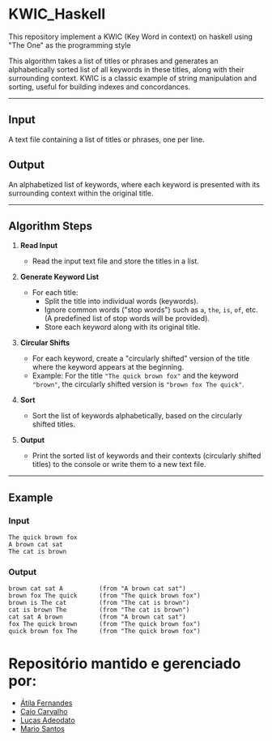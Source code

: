 # KWIC_Haskell
This repository implement a KWIC (Key Word in context) on haskell using "The One" as the programming style


This algorithm takes a list of titles or phrases and generates an alphabetically sorted list of all keywords in these titles, along with their surrounding context. KWIC is a classic example of string manipulation and sorting, useful for building indexes and concordances.

---

## Input  
A text file containing a list of titles or phrases, one per line.

## Output  
An alphabetized list of keywords, where each keyword is presented with its surrounding context within the original title.

---

## Algorithm Steps  

1. **Read Input**  
   - Read the input text file and store the titles in a list.

2. **Generate Keyword List**  
   - For each title:
     - Split the title into individual words (keywords).
     - Ignore common words ("stop words") such as `a`, `the`, `is`, `of`, etc. (A predefined list of stop words will be provided).
     - Store each keyword along with its original title.

3. **Circular Shifts**  
   - For each keyword, create a "circularly shifted" version of the title where the keyword appears at the beginning.  
   - Example: For the title `"The quick brown fox"` and the keyword `"brown"`, the circularly shifted version is `"brown fox The quick"`.

4. **Sort**  
   - Sort the list of keywords alphabetically, based on the circularly shifted titles.

5. **Output**  
   - Print the sorted list of keywords and their contexts (circularly shifted titles) to the console or write them to a new text file.

---

## Example  

### Input
```plaintext
The quick brown fox  
A brown cat sat  
The cat is brown
```

### Output
```plaintext
brown cat sat A          (from "A brown cat sat")  
brown fox The quick      (from "The quick brown fox")  
brown is The cat         (from "The cat is brown")  
cat is brown The         (from "The cat is brown")  
cat sat A brown          (from "A brown cat sat")  
fox The quick brown      (from "The quick brown fox")  
quick brown fox The      (from "The quick brown fox")  
```

# Repositório mantido e gerenciado por:
- [Átila Fernandes](https://github.com/At1l4)
- [Caio Carvalho](https://github.com/cmpc29)
- [Lucas Adeodato](https://github.com/HimeakLucas)
- [Mario Santos](https://github.com/mariosantos-05)


